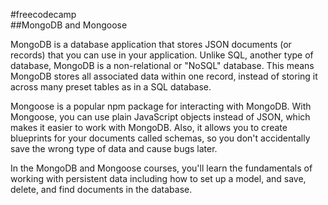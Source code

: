 #freecodecamp  
##MongoDB and Mongoose

MongoDB is a database application that stores JSON documents (or records) that you can use in your application. Unlike SQL, another type of database, MongoDB is a non-relational or "NoSQL" database. This means MongoDB stores all associated data within one record, instead of storing it across many preset tables as in a SQL database.

Mongoose is a popular npm package for interacting with MongoDB. With Mongoose, you can use plain JavaScript objects instead of JSON, which makes it easier to work with MongoDB. Also, it allows you to create blueprints for your documents called schemas, so you don't accidentally save the wrong type of data and cause bugs later.

In the MongoDB and Mongoose courses, you'll learn the fundamentals of working with persistent data including how to set up a model, and save, delete, and find documents in the database.
